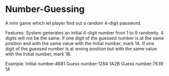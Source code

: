 # Number-Guessing
A mini game which let player find out a random 4-digit password.

Features:
  System generates an initial 4-digit number from 1 to 9 randomly.
  4 digits will not be the same.
  If one digit of the guessed number is at the same position and with the same value with the Initial number, mark 1A.
  If one digit of the guessed number is at wrong position but with the same value with the Initial number, mark 1B.

Example:
	Initial number:4681
	Guess number:1284   1A2B
	Guess number:7639   1A
